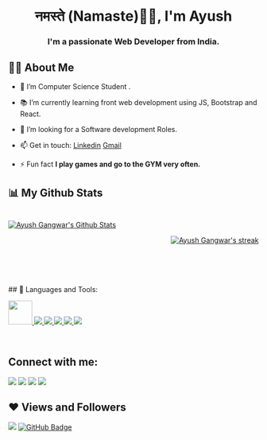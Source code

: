 <h1 align="center">नमस्ते (Namaste)🙏🏻, I'm Ayush</h1>
<h3 align="center">I'm a passionate Web Developer from India.</h3>


## 🙋‍♂️ About Me

- 🔭 I’m   Computer Science Student .
- 📚 I’m currently learning front web development using JS, Bootstrap and React.
- 👯 I’m looking for a Software development Roles. 
- 📫 Get in touch: [Linkedin](https://www.linkedin.com/in/ayushgangwar-a63674228/) [Gmail](mailto:ayush.gangwar210899@gmail.com)

- ⚡ Fun fact **I play games and go to the GYM very often.**

## 📊 My Github Stats

  <br/>
    <a href="https://github.com/ayush21gangwar/github-readme-stats"><img alt="Ayush Gangwar's Github Stats" src="https://github-readme-stats.vercel.app/api?username=ayush21gangwar&show_icons=true&count_private=true&theme=react&hide_border=true&bg_color=0D1117" /></a>
    <p align="right" >
    <a href="https://github.com/ayush21gangwar/github-readme-streak-stats">
    <img title="🔥 Get streak stats for your profile at git.io/streak-stats" alt="Ayush Gangwar's streak" src="https://github-readme-streak-stats.herokuapp.com/?user=ayush21gangwar&theme=black-ice&hide_border=true&stroke=0000&background=060A0CD0"/>
    </a>
</p>
 <br/>
<br/>
<br/>
<br/>
## 🚀 Languages and Tools:
<br/>
<p align="left"> 
    <a href="https://docs.oracle.com/en/java/" target="_blank"> <img src="https://img.icons8.com/color/344/java-coffee-cup-logo--v1.png" style="height:48px"/> </a>
    <a href="https://developer.mozilla.org/en-US/docs/Web/JavaScript" target="_blank"> <img src="https://img.icons8.com/color/48/000000/javascript.png"/> </a> 
    <a href="https://www.w3.org/html/" target="_blank"> <img src="https://img.icons8.com/color/48/000000/html-5.png"/> </a> 
    <a href="https://www.w3schools.com/css/" target="_blank"> <img src="https://img.icons8.com/color/48/000000/css3.png"/> </a> 
    <a href="https://getbootstrap.com" target="_blank"> <img src="https://img.icons8.com/color/48/000000/bootstrap.png"/> </a> 
    <a style="padding-right:8px;" href="https://www.mysql.com/" target="_blank"> <img src="https://img.icons8.com/fluent/50/000000/mysql-logo.png"/> </a>
</p>
<br/>

## Connect with me:
<p align="left">
<a href = "mailto:ayush.gangwar210899@gmail.com"><img src="https://img.shields.io/badge/Gmail-D14836?style=for-the-badge&logo=gmail&logoColor=white"/></a>
<a href = "https://www.linkedin.com/in/ayush-gangwar-a63674228/"><img src="https://img.icons8.com/fluent/48/000000/linkedin.png"/></a>
<a href = "https://twitter.com/aayush_gangwar"><img src="https://img.icons8.com/fluent/48/000000/twitter.png"/></a>
<a href = "https://www.instagram.com/aayush_gangwar/"><img src="https://img.icons8.com/fluent/48/000000/instagram-new.png"/></a>
</p>

## ❤ Views and Followers
<a href="https://github.com/ayush21gangwar/github-profile-views-counter"><img src="https://komarev.com/ghpvc/?username=ayush21gangwar"></a>
<a href="https://github.com/ayush21gangwar?tab=followers"><img src="https://img.shields.io/github/followers/ayush21gangwar?label=Followers&style=social" alt="GitHub Badge"></a>
